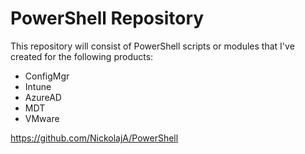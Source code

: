 # PowerShell Repository

This repository will consist of PowerShell scripts or modules that I've created for the following products:

- ConfigMgr
- Intune
- AzureAD
- MDT
- VMware

https://github.com/NickolajA/PowerShell